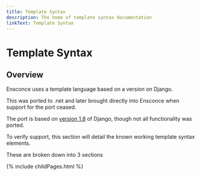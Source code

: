 ```yaml
---
title: Template Syntax
description: The home of template syntax documentation
linkText: Template Syntax
---
```

# Template Syntax

## Overview

Ensconce uses a template language based on a version on Django.

This was ported to .net and later brought directly into Ensconce when support for the port ceased.

The port is based on [version 1.8](https://docs.djangoproject.com/en/1.8/ref/templates/builtins/#built-in-template-tags-and-filters) of Django, though not all functionality was ported.

To verify support, this section will detail the known working template syntax elements.

These are broken down into 3 sections

{% include childPages.html %}
